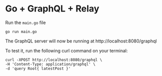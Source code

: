# Go + GraphQL + Relay

Run the ```main.go``` file
```
go run main.go
```

The GraphQL server will now be running at http://localhost:8080/graphql

To test it, run the following curl command on your terminal:
```
curl -XPOST http://localhost:8080/graphql \
-H 'Content-Type: application/graphql' \
-d 'query Root{ latestPost }'
```